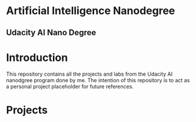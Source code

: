 # Artificial Intelligence Nanodegree
## Udacity AI Nano Degree

# Introduction
This repository contains all the projects and labs from the Udacity AI nanodgree program done by me. The intention of this repository is to act as a personal project placeholder for future references.

# Projects
